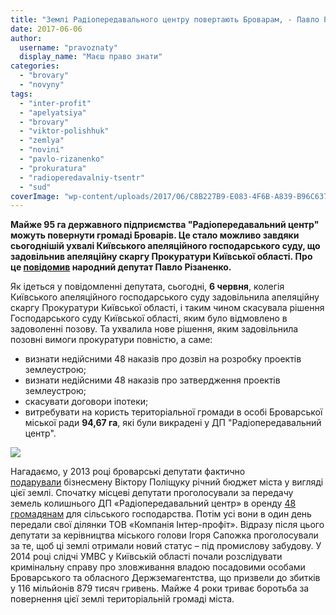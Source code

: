 ```yaml
---
title: "Землі Радіопередавального центру повертають Броварам, - Павло Різаненко"
date: 2017-06-06
author: 
  username: "pravoznaty"
  display_name: "Маєш право знати"
categories: 
  - "brovary"
  - "novyny"
tags: 
  - "inter-profit"
  - "apelyatsiya"
  - "brovary"
  - "viktor-polishhuk"
  - "zemlya"
  - "novini"
  - "pavlo-rizanenko"
  - "prokuratura"
  - "radioperedavalniy-tsentr"
  - "sud"
coverImage: "wp-content/uploads/2017/06/C8B227B9-E083-4F6B-A839-B96C6370450B_mw1024_s_n.jpg"
---
```


**Майже 95 га державного підприємства "Радіопередавальний центр" можуть повернути громаді Броварів. Це стало можливо завдяки сьогоднішій ухвалі Київського апеляційного господарського суду, що задовільнив апеляційну скаргу Прокуратури Київської області. Про це [повідомив](https://www.facebook.com/pavlo.rizanenko/posts/1053479031419477) народний депутат Павло Різаненко.**

Як ідеться у повідомленні депутата, сьогодні, **6 червня**, колегія Київського апеляційного господарського суду задовільнила апеляційну скаргу Прокуратури Київської області, і таким чином скасувала рішення Господарського суду Київської області, яким було відмовлено в задоволенні позову. Та ухвалила нове рішення, яким задовільнила позовні вимоги прокуратури повністю, а саме:

- визнати недійсними 48 наказів про дозвіл на розробку проектів землеустрою;
- визнати недійсними 48 наказів про затвердження проектів землеустрою;
- скасувати договори іпотеки;
- витребувати на користь територіальної громади в особі Броварської міської ради **94,67 га**, які були викрадені у ДП "Радіопередавальний центр".

[![](https://mpz.brovary.org/wp-content/uploads/2017/06/rizanenko.jpg)](https://mpz.brovary.org/wp-content/uploads/2017/06/rizanenko.jpg)

Нагадаємо, у 2013 році броварські депутати фактично [подарували](https://mpz.brovary.org/24tv-miskrada-brovariv-podaruvala-95-gektariv-silgospzemel/) бізнесмену Віктору Поліщуку річний бюджет міста у вигляді цієї землі. Спочатку місцеві депутати проголосували за передачу земель колишнього ДП «Радіопередавальний центр» в оренду [48 громадянам](https://mpz.brovary.org/rik-radio-abo-zemli-groshi-dva-sudi-brovarska-tragikomediya-na-dvi-diyi/) для сільського господарства. Потім усі вони в один день передали свої ділянки ТОВ «Компанія Інтер-профіт». Відразу після цього депутати за керівництва міського голови Ігоря Сапожка проголосували за те, щоб ці землі отримали новий статус – під промислову забудову. У 2014 році слідчі УМВС у Київській області почали розслідувати кримінальну справу про зловживання владою посадовими особами Броварського та обласного Держземагентства, що призвели до збитків у 116 мільйонів 879 тисяч гривень. Майже 4 роки триває боротьба за повернення цієї землі територіальній громаді міста.
